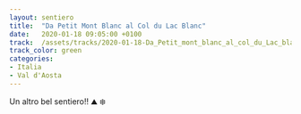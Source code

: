 ```yaml
---
layout: sentiero
title:  "Da Petit Mont Blanc al Col du Lac Blanc"
date:   2020-01-18 09:05:00 +0100
track:  /assets/tracks/2020-01-18-Da_Petit_mont_blanc_al_col_du_Lac_blanc.gpx
track_color: green
categories:
- Italia
- Val d'Aosta
---
```


Un altro bel sentiero!! :mountain: :snowflake: